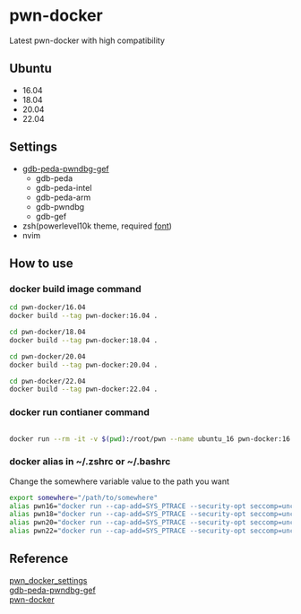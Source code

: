 # pwn-docker
Latest pwn-docker with high compatibility

## Ubuntu
- 16.04
- 18.04
- 20.04
- 22.04

## Settings
- [gdb-peda-pwndbg-gef](https://github.com/is07king/gdb-peda-pwndbg-gef)
  - gdb-peda
  - gdb-peda-intel
  - gdb-peda-arm
  - gdb-pwndbg
  - gdb-gef
- zsh(powerlevel10k theme, required [font](https://github.com/romkatv/powerlevel10k#fonts))
- nvim

## How to use
### docker build image command

```sh
cd pwn-docker/16.04
docker build --tag pwn-docker:16.04 .

cd pwn-docker/18.04
docker build --tag pwn-docker:18.04 .

cd pwn-docker/20.04
docker build --tag pwn-docker:20.04 .

cd pwn-docker/22.04
docker build --tag pwn-docker:22.04 .
```

### docker run contianer command

```sh

docker run --rm -it -v $(pwd):/root/pwn --name ubuntu_16 pwn-docker:16.04 /bin/zsh

```


### docker alias in ~/.zshrc or ~/.bashrc
Change the somewhere variable value to the path you want
```sh
export somewhere="/path/to/somewhere"
alias pwn16="docker run --cap-add=SYS_PTRACE --security-opt seccomp=unconfined --rm -it -v $somewhere:/root/pwn --name ubuntu_16 pwn-docker:16.04 /bin/zsh"
alias pwn18="docker run --cap-add=SYS_PTRACE --security-opt seccomp=unconfined --rm -it -v $somewhere:/root/pwn --name ubuntu_18 pwn-docker:18.04 /bin/zsh"
alias pwn20="docker run --cap-add=SYS_PTRACE --security-opt seccomp=unconfined --rm -it -v $somewhere:/root/pwn --name ubuntu_20 pwn-docker:20.04 /bin/zsh"
alias pwn22="docker run --cap-add=SYS_PTRACE --security-opt seccomp=unconfined --rm -it -v $somewhere:/root/pwn --name ubuntu_22 pwn-docker:22.04 /bin/zsh"
```

## Reference
[pwn_docker_settings](https://github.com/h1ghl1kh7/tools)<br>
[gdb-peda-pwndbg-gef](https://github.com/apogiatzis/gdb-peda-pwndbg-gef)<br>
[pwn-docker](https://github.com/Kangwoosun/pwn-docker)
